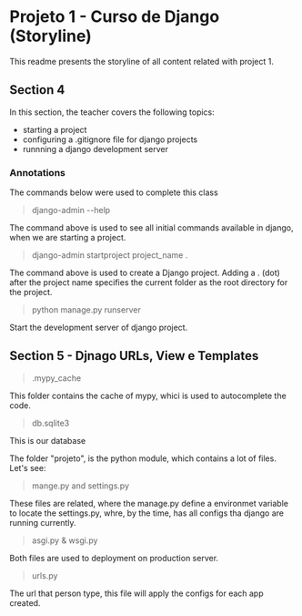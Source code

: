 # Projeto 1 - Curso de Django (Storyline)

This readme presents the storyline of all content related with project 1.

## Section 4
In this section, the teacher covers the following topics:
- starting a project
- configuring a .gitignore file for django projects
- runnning a django development server

### Annotations
The commands below were used to complete this class

> django-admin --help

The command above is used to see all initial commands available in django, when we are starting a project.

> django-admin startproject project_name .

The command above is used to create a Django project. Adding a . (dot) after the project name specifies the current folder as the root directory for the project.

> python manage.py runserver

Start the development server of django project.

## Section 5 - Djnago URLs, View e Templates

> .mypy_cache

This folder contains the cache of mypy, whici is used to autocomplete the code.

> db.sqlite3

This is our database

The folder "projeto", is the python module, which contains a lot of files. Let's see:

> mange.py and settings.py

These files are related, where the manage.py define a environmet variable to locate the settings.py, whre, by the time, has all configs tha django are running currently.

> asgi.py &
> wsgi.py

Both files are used to deployment on production server.

> urls.py

The url that person type, this file will apply the configs for each app created.
